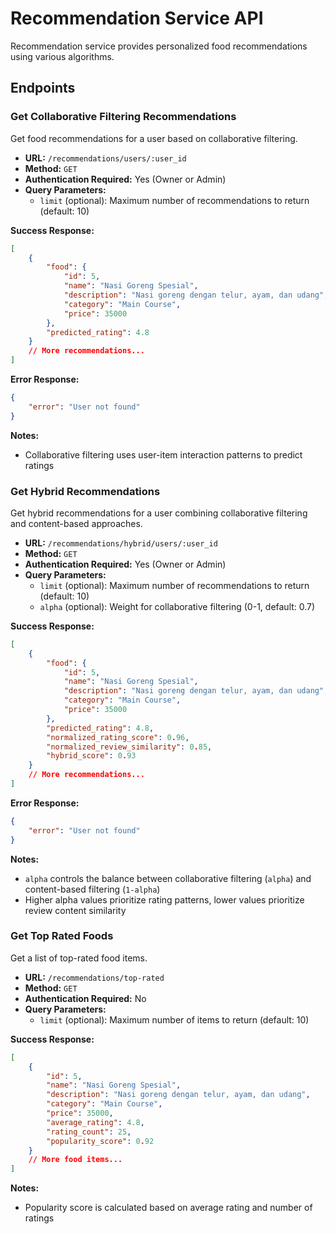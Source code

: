 # Recommendation Service API

Recommendation service provides personalized food recommendations using various algorithms.

## Endpoints

### Get Collaborative Filtering Recommendations

Get food recommendations for a user based on collaborative filtering.

-   **URL:** `/recommendations/users/:user_id`
-   **Method:** `GET`
-   **Authentication Required:** Yes (Owner or Admin)
-   **Query Parameters:**
    -   `limit` (optional): Maximum number of recommendations to return (default: 10)

**Success Response:**

```json
[
    {
        "food": {
            "id": 5,
            "name": "Nasi Goreng Spesial",
            "description": "Nasi goreng dengan telur, ayam, dan udang",
            "category": "Main Course",
            "price": 35000
        },
        "predicted_rating": 4.8
    }
    // More recommendations...
]
```

**Error Response:**

```json
{
    "error": "User not found"
}
```

**Notes:**

-   Collaborative filtering uses user-item interaction patterns to predict ratings

### Get Hybrid Recommendations

Get hybrid recommendations for a user combining collaborative filtering and content-based approaches.

-   **URL:** `/recommendations/hybrid/users/:user_id`
-   **Method:** `GET`
-   **Authentication Required:** Yes (Owner or Admin)
-   **Query Parameters:**
    -   `limit` (optional): Maximum number of recommendations to return (default: 10)
    -   `alpha` (optional): Weight for collaborative filtering (0-1, default: 0.7)

**Success Response:**

```json
[
    {
        "food": {
            "id": 5,
            "name": "Nasi Goreng Spesial",
            "description": "Nasi goreng dengan telur, ayam, dan udang",
            "category": "Main Course",
            "price": 35000
        },
        "predicted_rating": 4.8,
        "normalized_rating_score": 0.96,
        "normalized_review_similarity": 0.85,
        "hybrid_score": 0.93
    }
    // More recommendations...
]
```

**Error Response:**

```json
{
    "error": "User not found"
}
```

**Notes:**

-   `alpha` controls the balance between collaborative filtering (`alpha`) and content-based filtering (`1-alpha`)
-   Higher alpha values prioritize rating patterns, lower values prioritize review content similarity

### Get Top Rated Foods

Get a list of top-rated food items.

-   **URL:** `/recommendations/top-rated`
-   **Method:** `GET`
-   **Authentication Required:** No
-   **Query Parameters:**
    -   `limit` (optional): Maximum number of items to return (default: 10)

**Success Response:**

```json
[
    {
        "id": 5,
        "name": "Nasi Goreng Spesial",
        "description": "Nasi goreng dengan telur, ayam, dan udang",
        "category": "Main Course",
        "price": 35000,
        "average_rating": 4.8,
        "rating_count": 25,
        "popularity_score": 0.92
    }
    // More food items...
]
```

**Notes:**

-   Popularity score is calculated based on average rating and number of ratings
